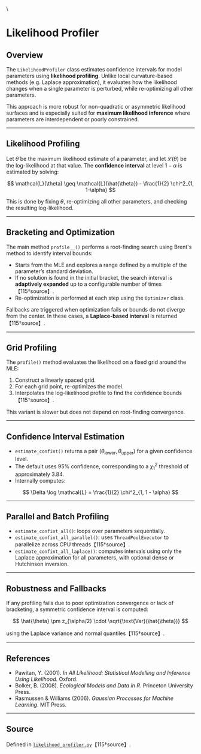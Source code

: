 \
# Likelihood Profiler

## Overview

The `LikelihoodProfiler` class estimates confidence intervals for model parameters using **likelihood profiling**. Unlike local curvature-based methods (e.g. Laplace approximation), it evaluates how the likelihood changes when a single parameter is perturbed, while re-optimizing all other parameters.

This approach is more robust for non-quadratic or asymmetric likelihood surfaces and is especially suited for **maximum likelihood inference** where parameters are interdependent or poorly constrained.

---

## Likelihood Profiling

Let $\hat{\theta}$ be the maximum likelihood estimate of a parameter, and let $\mathcal{L}(\theta)$ be the log-likelihood at that value. The **confidence interval** at level $1 - \alpha$ is estimated by solving:

$$
\mathcal{L}(\theta) \geq \mathcal{L}(\hat{\theta}) - \frac{1}{2} \chi^2_{1, 1-\alpha}
$$

This is done by fixing $\theta$, re-optimizing all other parameters, and checking the resulting log-likelihood.

---

## Bracketing and Optimization

The main method `profile__()` performs a root-finding search using Brent's method to identify interval bounds:

- Starts from the MLE and explores a range defined by a multiple of the parameter’s standard deviation.
- If no solution is found in the initial bracket, the search interval is **adaptively expanded** up to a configurable number of times【115†source】.
- Re-optimization is performed at each step using the `Optimizer` class.

Fallbacks are triggered when optimization fails or bounds do not diverge from the center. In these cases, a **Laplace-based interval** is returned【115†source】.

---

## Grid Profiling

The `profile()` method evaluates the likelihood on a fixed grid around the MLE:

1. Construct a linearly spaced grid.
2. For each grid point, re-optimizes the model.
3. Interpolates the log-likelihood profile to find the confidence bounds【115†source】.

This variant is slower but does not depend on root-finding convergence.

---

## Confidence Interval Estimation

- `estimate_confint()` returns a pair $(\theta_{\text{lower}}, \theta_{\text{upper}})$ for a given confidence level.
- The default uses 95% confidence, corresponding to a $\chi^2_1$ threshold of approximately 3.84.
- Internally computes:

$$
\Delta \log \mathcal{L} = \frac{1}{2} \chi^2_{1, 1 - \alpha}
$$

---

## Parallel and Batch Profiling

- `estimate_confint_all()`: loops over parameters sequentially.
- `estimate_confint_all_parallel()`: uses `ThreadPoolExecutor` to parallelize across CPU threads【115†source】.
- `estimate_confint_all_laplace()`: computes intervals using only the Laplace approximation for all parameters, with optional dense or Hutchinson inversion.

---

## Robustness and Fallbacks

If any profiling fails due to poor optimization convergence or lack of bracketing, a symmetric confidence interval is computed:

$$
\hat{\theta} \pm z_{\alpha/2} \cdot \sqrt{\text{Var}(\hat{\theta})}
$$

using the Laplace variance and normal quantiles【115†source】.

---

## References

- Pawitan, Y. (2001). *In All Likelihood: Statistical Modelling and Inference Using Likelihood*. Oxford.
- Bolker, B. (2008). *Ecological Models and Data in R*. Princeton University Press.
- Rasmussen & Williams (2006). *Gaussian Processes for Machine Learning*. MIT Press.

---

## Source

Defined in [`likelihood_profiler.py`](../likelihood_profiler.py)【115†source】.
